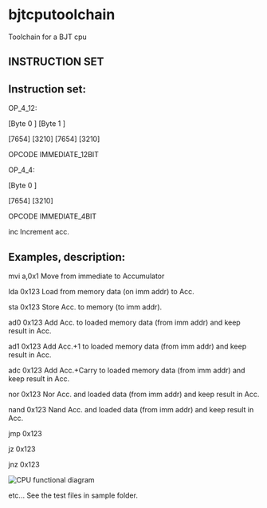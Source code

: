 # bjtcputoolchain
Toolchain for a BJT cpu

INSTRUCTION SET
---------------

Instruction set:
----------------
OP_4_12:

[Byte 0     ] [Byte 1     ]

[7654] [3210] [7654] [3210] 

OPCODE IMMEDIATE_12BIT

OP_4_4:

[Byte 0     ]

[7654] [3210]

OPCODE IMMEDIATE_4BIT

inc Increment acc.

Examples, description:
----------------------

  mvi a,0x1 Move from immediate to Accumulator
  
  lda 0x123  Load from memory data (on imm addr) to Acc.
  
  sta 0x123  Store Acc. to memory (to imm addr).
  
  ad0 0x123  Add Acc. to loaded memory data (from imm addr) and keep result in Acc.
  
  ad1 0x123  Add Acc.+1 to loaded memory data (from imm addr) and keep result in Acc.
  
  adc 0x123  Add Acc.+Carry to loaded memory data (from imm addr) and keep result in Acc.
  
  nor 0x123  Nor Acc. and loaded data (from imm addr) and keep result in Acc.
  
  nand 0x123 Nand Acc. and loaded data (from imm addr) and keep result in Acc.
  
  jmp 0x123
  
  jz 0x123
  
  jnz 0x123
  
![CPU functional diagram](http://www.plantuml.com/plantuml/proxy?src=https://raw.github.com/bfarago/bjtcputoolchain/master/doc/cpu_fn.puml)

  etc...
  See the test files in sample folder.
  

